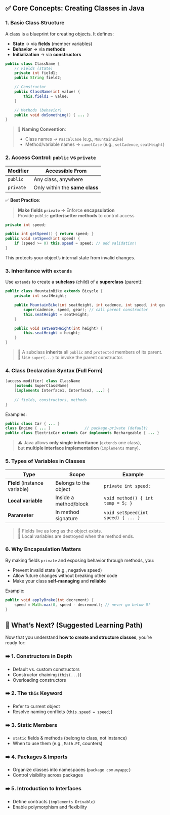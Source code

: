 ## ✅ Core Concepts: Creating Classes in Java

### 1. **Basic Class Structure**
A class is a blueprint for creating objects. It defines:
- **State** → via **fields** (member variables)
- **Behavior** → via **methods**
- **Initialization** → via **constructors**

```java
public class ClassName {
    // Fields (state)
    private int field1;
    public String field2;

    // Constructor
    public ClassName(int value) {
        this.field1 = value;
    }

    // Methods (behavior)
    public void doSomething() { ... }
}
```

> 🔸 **Naming Convention**:
> - Class names → `PascalCase` (e.g., `MountainBike`)
> - Method/variable names → `camelCase` (e.g., `setCadence`, `seatHeight`)



### 2. **Access Control: `public` vs `private`**

| Modifier | Accessible From |
|--------|------------------|
| `public` | Any class, anywhere |
| `private` | Only within the **same class** |

✅ **Best Practice**:
> **Make fields `private`** → Enforce **encapsulation**  
> Provide `public` **getter/setter methods** to control access

```java
private int speed;

public int getSpeed() { return speed; }
public void setSpeed(int speed) {
    if (speed >= 0) this.speed = speed; // add validation!
}
```

This protects your object’s internal state from invalid changes.



### 3. **Inheritance with `extends`**

Use `extends` to create a **subclass** (child) of a **superclass** (parent):

```java
public class MountainBike extends Bicycle {
    private int seatHeight;

    public MountainBike(int seatHeight, int cadence, int speed, int gear) {
        super(cadence, speed, gear); // call parent constructor
        this.seatHeight = seatHeight;
    }

    public void setSeatHeight(int height) {
        this.seatHeight = height;
    }
}
```

> 🔸 A subclass **inherits** all `public` and `protected` members of its parent.  
> 🔸 Use `super(...)` to invoke the parent constructor.



### 4. **Class Declaration Syntax (Full Form)**

```java
[access-modifier] class ClassName 
    [extends SuperClassName] 
    [implements Interface1, Interface2, ...] {
    
    // fields, constructors, methods
}
```

Examples:
```java
public class Car { ... }
class Engine { ... }               // package-private (default)
public class ElectricCar extends Car implements Rechargeable { ... }
```

> ⚠️ Java allows **only single inheritance** (`extends` one class),  
> but **multiple interface implementation** (`implements` many).



### 5. **Types of Variables in Classes**

| Type | Scope | Example |
|------|------|--------|
| **Field** (instance variable) | Belongs to the object | `private int speed;` |
| **Local variable** | Inside a method/block | `void method() { int temp = 5; }` |
| **Parameter** | In method signature | `void setSpeed(int speed) { ... }` |

> 🔸 Fields live as long as the object exists.  
> 🔸 Local variables are destroyed when the method ends.



### 6. **Why Encapsulation Matters**

By making fields `private` and exposing behavior through methods, you:
- Prevent invalid state (e.g., negative speed)
- Allow future changes without breaking other code
- Make your class **self-managing** and **reliable**

Example:
```java
public void applyBrake(int decrement) {
    speed = Math.max(0, speed - decrement); // never go below 0!
}
```



## 🚀 What’s Next? (Suggested Learning Path)

Now that you understand **how to create and structure classes**, you’re ready for:

### ➡️ **1. Constructors in Depth**
- Default vs. custom constructors
- Constructor chaining (`this(...)`)
- Overloading constructors

### ➡️ **2. The `this` Keyword**
- Refer to current object
- Resolve naming conflicts (`this.speed = speed;`)

### ➡️ **3. Static Members**
- `static` fields & methods (belong to class, not instance)
- When to use them (e.g., `Math.PI`, counters)

### ➡️ **4. Packages & Imports**
- Organize classes into namespaces (`package com.myapp;`)
- Control visibility across packages

### ➡️ **5. Introduction to Interfaces**
- Define contracts (`implements Drivable`)
- Enable polymorphism and flexibility


